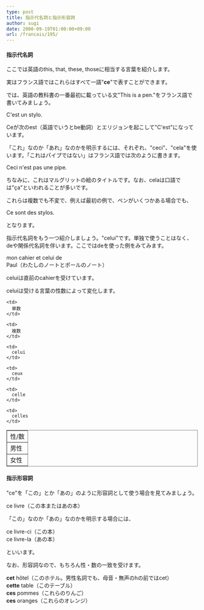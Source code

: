 ```yaml
---
type: post
title: 指示代名詞と指示形容詞
author: sugi
date: 2000-09-19T01:00:00+09:00
url: /francais/195/
---
```

#### 指示代名詞

ここでは英語のthis, that, these, thoseに相当する言葉を紹介します。

実はフランス語ではこれらはすべて一語"**ce**"で表すことができます。

では、英語の教科書の一番最初に載っている文"This is a pen."をフランス語で書いてみましょう。

<div class="example">
  C'est un stylo.
</div>

Ceが次のest（英語でいうとbe動詞）とエリジョンを起こして"C'est"になっています。

「これ」なのか「あれ」なのかを明示するには、それぞれ、"ceci"、"cela"を使います。「これはパイプではない」はフランス語では次のように書きます。

<div class="example">
  Ceci n'est pas une pipe.
</div>

ちなみに、これはマルグリットの絵のタイトルです。なお、celaは口語では"&#231;a"といわれることが多いです。

これらは複数でも不変で、例えば最初の例で、ペンがいくつかある場合でも、

<div class="example">
  Ce sont des stylos.
</div>

となります。

指示代名詞をもう一つ紹介しましょう。"celui"です。単独で使うことはなく、deや関係代名詞を伴います。ここではdeを使った例をみてみます。

<div class="example">
  mon cahier et celui de<br /> Paul（わたしのノートとポールのノート）
</div>

celuiは直前のcahierを受けています。

celuiは受ける言葉の性数によって変化します。

<table frame="box" rules="all">
  <tr>
    <td>
      性/数
    </td>
    
    <td>
      単数
    </td>
    
    <td>
      複数
    </td>
  </tr>
  
  <tr>
    <td>
      男性
    </td>
    
    <td>
      celui
    </td>
    
    <td>
      ceux
    </td>
  </tr>
  
  <tr>
    <td>
      女性
    </td>
    
    <td>
      celle
    </td>
    
    <td>
      celles
    </td>
  </tr>
</table>

#### 指示形容詞

"ce"を「この」とか「あの」のように形容詞として使う場合を見てみましょう。

ce livre（この本またはあの本）

「この」なのか「あの」なのかを明示する場合には、

<div class="example">
  ce livre-ci（この本）
</div>

<div class="example">
  ce livre-la（あの本）
</div>

といいます。

なお、形容詞なので、もちろん性・数の一致を受けます。

<div class="example">
  <strong>cet</strong> h&#244;tel（このホテル。男性名詞でも、母音・無声のhの前ではcet）
</div>

<div class="example">
  <strong>cette</strong> table（このテーブル）
</div>

<div class="example">
  <strong>ces</strong> pommes（これらのりんご）
</div>

<div class="example">
  <strong>ces</strong> oranges（これらのオレンジ）
</div>
